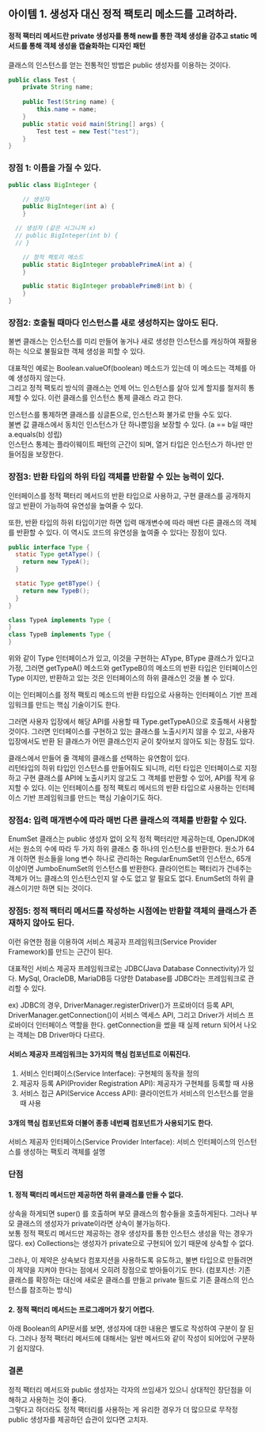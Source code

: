 ## 아이템 1. 생성자 대신 정적 팩토리 메소드를 고려하라.

#### 정적 팩터리 메서드란 private 생성자를 통해 new를 통한 객체 생성을 감추고 static 메서드를 통해 객체 생성을 캡슐화하는 디자인 패턴
클래스의 인스턴스를 얻는 전통적인 방법은 public 생성자를 이용하는 것이다.
```java
public class Test {
    private String name;
    
    public Test(String name) {
        this.name = name;
    }
    public static void main(String[] args) {
        Test test = new Test("test");
    }
}
```

### 장점 1: 이름을 가질 수 있다.
```java
public class BigInteger {

    // 생성자
    public BigInteger(int a) {
    }

  // 생성자 (같은 시그니쳐 x)
  // public BigInteger(int b) {
  // }

    // 정적 팩토리 메소드
    public static BigInteger probablePrimeA(int a) {
    }

    public static BigInteger probablePrimeB(int b) {
    }
}
```

### 장점2: 호출될 때마다 인스턴스를 새로 생성하지는 않아도 된다.
불변 클래스는 인스턴스를 미리 만들어 놓거나 새로 생성한 인스턴스를 캐싱하여 재활용하는 식으로 불필요한 객체 생성을 피할 수 있다.

대표적인 예로는 Boolean.valueOf(boolean) 메소드가 있는데 이 메소드는 객체를 아예 생성하지 않는다.  
그리고 정적 팩토리 방식의 클래스는 언제 어느 인스턴스를 살아 있게 할지를 철저히 통제할 수 있다. 이런 클래스를 인스턴스 통제 클래스 라고 한다.

인스턴스를 통제하면 클래스를 싱글톤으로, 인스턴스화 불가로 만들 수도 있다.  
불변 값 클래스에서 동치인 인스턴스가 단 하나뿐임을 보장할 수 있다. (a == b일 때만 a.equals(b) 성립)  
인스턴스 통제는 플라이웨이트 패턴의 근간이 되며, 열거 타입은 인스턴스가 하나만 만들어짐을 보장한다.


### 장점3: 반환 타입의 하위 타입 객체를 반환할 수 있는 능력이 있다.

인터페이스를 정적 팩터리 메서드의 반환 타입으로 사용하고, 구현 클래스를 공개하지 않고 반환이 가능하여 유연성을 높여줄 수 있다.

또한, 반환 타입의 하위 타입이기만 하면 입력 매개변수에 따라 매번 다른 클래스의 객체를 반환할 수 있다. 이 역시도 코드의 유연성을 높여줄 수 있다는 장점이 있다.
```java
public interface Type {
  static Type getAType() {
    return new TypeA();
  }

  static Type getBType() {
    return new TypeB();
  }
}

class TypeA implements Type {
}
class TypeB implements Type {
}
```
위와 같이 Type 인터페이스가 있고, 이것을 구현하는 AType, BType 클래스가 있다고 가정, 그러면 getTypeA() 메소드와 getTypeB()의 메소드의 반환 타입은 인터페이스인 Type 이지만, 반환하고 있는 것은 인터페이스의 하위 클래스인 것을 볼 수 있다.

이는 인터페이스를 정적 팩토리 메소드의 반환 타입으로 사용하는 인터페이스 기반 프레임워크를 만드는 핵심 기술이기도 한다.

그러면 사용자 입장에서 해당 API를 사용할 때 Type.getTypeA()으로 호출해서 사용할 것이다. 그러면 인터페이스를 구현하고 있는 클래스를 노출시키지 않을 수 있고, 사용자 입장에서도 반환 된 클래스가 어떤 클래스인지 굳이 찾아보지 않아도 되는 장점도 있다.

클래스에서 만들어 줄 객체의 클래스를 선택하는 유연함이 있다.  
리턴타입의 하위 타입인 인스턴스를 만들어줘도 되니까, 리턴 타입은 인터페이스로 지정하고 구현 클래스를 API에 노출시키지 않고도 그 객체를 반환할 수 있어, API를 작게 유지할 수 있다. 이는 인터페이스를 정적 팩토리 메서드의 반환 타입으로 사용하는 인터페이스 기반 프레임워크를 만드는 핵심 기술이기도 하다.

### 장점4: 입력 매개변수에 따라 매번 다른 클래스의 객체를 반환할 수 있다.
EnumSet 클래스는 public 생성자 없이 오직 정적 팩터리만 제공하는데, OpenJDK에서는 원소의 수에 따라 두 가지 하위 클래스 중 하나의 인스턴스를 반환한다.
원소가 64개 이하면 원소들을 long 변수 하나로 관리하는 RegularEnumSet의 인스턴스, 65개 이상이면 JumboEnumSet의 인스턴스를 반환한다.
클라이언트는 팩터리가 건네주는 객체가 어느 클래스의 인스턴스인지 알 수도 없고 알 필요도 없다. EnumSet의 하위 클래스이기만 하면 되는 것이다.

### 장점5: 정적 팩터리 메서드를 작성하는 시점에는 반환할 객체의 클래스가 존재하지 않아도 된다.
이런 유연한 점을 이용하여 서비스 제공자 프레임워크(Service Provider Framework)를 만드는 근간이 된다.

대표적인 서비스 제공자 프레임워크로는 JDBC(Java Database Connectivity)가 있다.
MySql, OracleDB, MariaDB등 다양한 Database를 JDBC라는 프레임워크로 관리할 수 있다.

ex) JDBC의 경우, DriverManager.registerDriver()가 프로바이더 등록 API, DriverManager.getConnection()이 서비스 액세스 API, 그리고 Driver가 서비스 프로바이더 인터페이스 역할을 한다. getConnection을 썼을 때 실제 return 되어서 나오는 객체는 DB Driver마다 다르다.

#### 서비스 제공자 프레임워크는 3가지의 핵심 컴포넌트로 이뤄진다.  
1. 서비스 인터페이스(Service Interface): 구현체의 동작을 정의
2. 제공자 등록 API(Provider Registration API): 제공자가 구현체를 등록할 때 사용
3. 서비스 접근 API(Service Access API): 클라이언트가 서비스의 인스턴스를 얻을 때 사용
#### 3개의 핵심 컴포넌트와 더불어 종종 네번째 컴포넌트가 사용되기도 한다.
서비스 제공자 인터페이스(Service Provider Interface): 서비스 인터페이스의 인스턴스를 생성하는 팩토리 객체를 설명

### 단점
#### 1. 정적 팩터리 메서드만 제공하면 하위 클래스를 만들 수 없다.  
상속을 하게되면 super() 를 호출하며 부모 클래스의 함수들을 호출하게된다. 그러나 부모 클래스의 생성자가 private이라면 상속이 불가능하다.  
보통 정적 팩토리 메서드만 제공하는 경우 생성자를 통한 인스턴스 생성을 막는 경우가 많다.
ex) Collections는 생성자가 private으로 구현되어 있기 때문에 상속할 수 없다.

그러나, 이 제약은 상속보다 컴포지션을 사용하도록 유도하고, 불변 타입으로 만들려면 이 제약을 지켜야 한다는 점에서 오히려 장점으로 받아들이기도 한다.
(컴포지션: 기존 클래스를 확장하는 대신에 새로운 클래스를 만들고 private 필드로 기존 클래스의 인스턴스를 참조하는 방식)
#### 2. 정적 팩터리 메서드는 프로그래머가 찾기 어렵다.
아래 Boolean의 API문서를 보면, 생성자에 대한 내용은 별도로 작성하여 구분이 잘 된다.
그러나 정적 팩터리 메서드에 대해서는 일반 메서드와 같이 작성이 되어있어 구분하기 쉽지않다.

### 결론
정적 팩터리 메서드와 public 생성자는 각자의 쓰임새가 있으니 상대적인 장단점을 이해하고 사용하는 것이 좋다.  
그렇다고 하더라도 정적 팩터리를 사용하는 게 유리한 경우가 더 많으므로 무작정 public 생성자를 제공하던 습관이 있다면 고치자.
